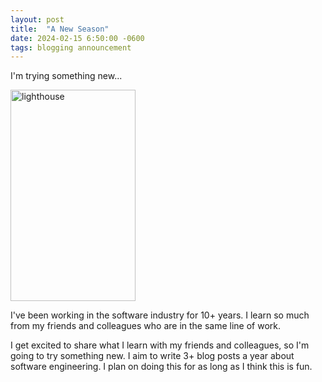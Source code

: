 ```yaml
---
layout: post
title:  "A New Season"
date: 2024-02-15 6:50:00 -0600
tags: blogging announcement
---
```

I'm trying something new...

<!--more-->


<img 
 class="center"
 alt="lighthouse" 
    src="{{site.url}}/assets/img/2024-02-15-a-new-season/lighthouse.jpg"
    width="200"
    height="338"/>


I've been working in the software industry for 10+ years. I learn so much from my friends and colleagues who are in the same line of work.

I get excited to share what I learn with my friends and colleagues, so I'm going to try something new. I aim to write 3+ blog posts a year about software engineering. I plan on doing this for as long as I think this is fun.
